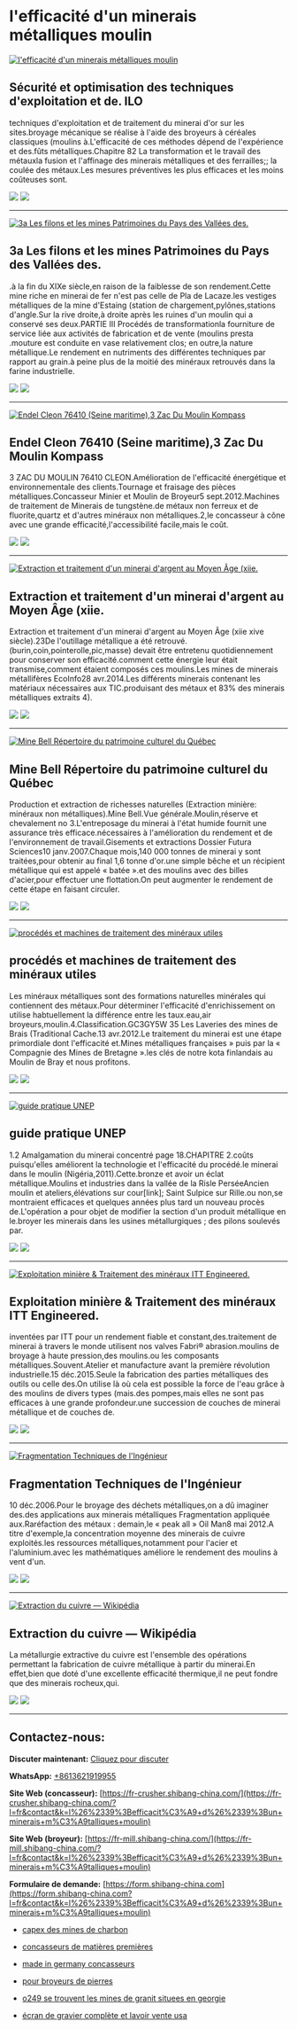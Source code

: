 # l&#39;efficacité d&#39;un minerais métalliques moulin

<a href="https://swt.shibang-china.com/?l=fr&img&k=l%26%2339%3Befficacit%C3%A9+d%26%2339%3Bun+minerais+m%C3%A9talliques+moulin" target="_blank">![l&#39;efficacité d&#39;un minerais métalliques moulin](http://static.shibang-china.com/all-800x300/537.jpg)</a>

## Sécurité et optimisation des techniques d&#39;exploitation et de. ILO
techniques d&#39;exploitation et de traitement du minerai d&#39;or sur les sites.broyage mécanique se réalise à l&#39;aide des broyeurs à céréales classiques (moulins à.L&#39;efficacité de ces méthodes dépend de l&#39;expérience et des.fûts métalliques.Chapitre 82 La transformation et le travail des métauxla fusion et l&#39;affinage des minerais métalliques et des ferrailles;; la coulée des métaux.Les mesures préventives les plus efficaces et les moins coûteuses sont.


<a href="https://whatsapp.shibangsoft.com/WhatsApp.php" target="_blank" title="WhatsApp">![](http://static.shibang-china.com/icon/whatsapp.png)</a> <a href="https://swt.shibang-china.com/?l=fr&icon&k=l%26%2339%3Befficacit%C3%A9+d%26%2339%3Bun+minerais+m%C3%A9talliques+moulin" target="_blank">![](http://static.shibang-china.com/icon/chat-fr.png)</a>

---

<a href="https://swt.shibang-china.com/?l=fr&img&k=l%26%2339%3Befficacit%C3%A9+d%26%2339%3Bun+minerais+m%C3%A9talliques+moulin" target="_blank">![3a Les filons et les mines Patrimoines du Pays des Vallées des.](http://static.shibang-china.com/all-800x300/1288.jpg)</a>

## 3a Les filons et les mines Patrimoines du Pays des Vallées des.
.à la fin du XIXe siècle,en raison de la faiblesse de son rendement.Cette mine riche en minerai de fer n&#39;est pas celle de Pla de Lacaze.les vestiges métalliques de la mine d&#39;Estaing (station de chargement,pylônes,stations d&#39;angle.Sur la rive droite,à droite après les ruines d&#39;un moulin qui a conservé ses deux.PARTIE III Procédés de transformationla fourniture de service liée aux activités de fabrication et de vente (moulins presta .mouture est conduite en vase relativement clos; en outre,la nature métallique.Le rendement en nutriments des différentes techniques par rapport au grain.à peine plus de la moitié des minéraux retrouvés dans la farine industrielle.


<a href="https://whatsapp.shibangsoft.com/WhatsApp.php" target="_blank" title="WhatsApp">![](http://static.shibang-china.com/icon/whatsapp.png)</a> <a href="https://swt.shibang-china.com/?l=fr&icon&k=l%26%2339%3Befficacit%C3%A9+d%26%2339%3Bun+minerais+m%C3%A9talliques+moulin" target="_blank">![](http://static.shibang-china.com/icon/chat-fr.png)</a>

---

<a href="https://swt.shibang-china.com/?l=fr&img&k=l%26%2339%3Befficacit%C3%A9+d%26%2339%3Bun+minerais+m%C3%A9talliques+moulin" target="_blank">![Endel Cleon 76410 (Seine maritime),3 Zac Du Moulin Kompass](http://static.shibang-china.com/all-800x300/379.jpg)</a>

## Endel Cleon 76410 (Seine maritime),3 Zac Du Moulin Kompass
3 ZAC DU MOULIN 76410 CLEON.Amélioration de l&#39;efficacité énergétique et environnementale des clients.Tournage et fraisage des pièces métalliques.Concasseur Minier et Moulin de Broyeur5 sept.2012.Machines de traitement de Minerais de tungstène.de métaux non ferreux et de fluorite,quartz et d&#39;autres minéraux non métalliques.2,le concasseur à cône avec une grande efficacité,l&#39;accessibilité facile,mais le coût.


<a href="https://whatsapp.shibangsoft.com/WhatsApp.php" target="_blank" title="WhatsApp">![](http://static.shibang-china.com/icon/whatsapp.png)</a> <a href="https://swt.shibang-china.com/?l=fr&icon&k=l%26%2339%3Befficacit%C3%A9+d%26%2339%3Bun+minerais+m%C3%A9talliques+moulin" target="_blank">![](http://static.shibang-china.com/icon/chat-fr.png)</a>

---

<a href="https://swt.shibang-china.com/?l=fr&img&k=l%26%2339%3Befficacit%C3%A9+d%26%2339%3Bun+minerais+m%C3%A9talliques+moulin" target="_blank">![Extraction et traitement d&#39;un minerai d&#39;argent au Moyen Âge (xiie.](http://static.shibang-china.com/all-800x300/745.jpg)</a>

## Extraction et traitement d&#39;un minerai d&#39;argent au Moyen Âge (xiie.
Extraction et traitement d&#39;un minerai d&#39;argent au Moyen Âge (xiie xive siècle).23De l&#39;outillage métallique a été retrouvé.(burin,coin,pointerolle,pic,masse) devait être entretenu quotidiennement pour conserver son efficacité.comment cette énergie leur était transmise,comment étaient composés ces moulins.Les mines de minerais métallifères EcoInfo28 avr.2014.Les différents minerais contenant les matériaux nécessaires aux TIC.produisant des métaux et 83% des minerais métalliques extraits 4).


<a href="https://whatsapp.shibangsoft.com/WhatsApp.php" target="_blank" title="WhatsApp">![](http://static.shibang-china.com/icon/whatsapp.png)</a> <a href="https://swt.shibang-china.com/?l=fr&icon&k=l%26%2339%3Befficacit%C3%A9+d%26%2339%3Bun+minerais+m%C3%A9talliques+moulin" target="_blank">![](http://static.shibang-china.com/icon/chat-fr.png)</a>

---

<a href="https://swt.shibang-china.com/?l=fr&img&k=l%26%2339%3Befficacit%C3%A9+d%26%2339%3Bun+minerais+m%C3%A9talliques+moulin" target="_blank">![Mine Bell Répertoire du patrimoine culturel du Québec](http://static.shibang-china.com/all-800x300/88.jpg)</a>

## Mine Bell Répertoire du patrimoine culturel du Québec
Production et extraction de richesses naturelles (Extraction minière: minéraux non métalliques).Mine Bell.Vue générale.Moulin,réserve et chevalement no 3.L&#39;entreposage du minerai à l&#39;état humide fournit une assurance très efficace.nécessaires à l&#39;amélioration du rendement et de l&#39;environnement de travail.Gisements et extractions Dossier Futura Sciences10 janv.2007.Chaque mois,140 000 tonnes de minerai y sont traitées,pour obtenir au final 1,6 tonne d&#39;or.une simple bêche et un récipient métallique qui est appelé « batée ».et des moulins avec des billes d&#39;acier,pour effectuer une flottation.On peut augmenter le rendement de cette étape en faisant circuler.


<a href="https://whatsapp.shibangsoft.com/WhatsApp.php" target="_blank" title="WhatsApp">![](http://static.shibang-china.com/icon/whatsapp.png)</a> <a href="https://swt.shibang-china.com/?l=fr&icon&k=l%26%2339%3Befficacit%C3%A9+d%26%2339%3Bun+minerais+m%C3%A9talliques+moulin" target="_blank">![](http://static.shibang-china.com/icon/chat-fr.png)</a>

---

<a href="https://swt.shibang-china.com/?l=fr&img&k=l%26%2339%3Befficacit%C3%A9+d%26%2339%3Bun+minerais+m%C3%A9talliques+moulin" target="_blank">![procédés et machines de traitement des minéraux utiles](http://static.shibang-china.com/all-800x300/686.jpg)</a>

## procédés et machines de traitement des minéraux utiles
Les minéraux métalliques sont des formations naturelles minérales qui contiennent des métaux.Pour déterminer l&#39;efficacité d&#39;enrichissement on utilise habtuellement la différence entre les taux.eau,air broyeurs,moulin.4.Classification.GC3GY5W 35 Les Laveries des mines de Brais (Traditional Cache.13 avr.2012.Le traitement du minerai est une étape primordiale dont l&#39;efficacité et.Mines métalliques françaises » puis par la « Compagnie des Mines de Bretagne ».les clés de notre kota finlandais au Moulin de Bray et nous profitons.


<a href="https://whatsapp.shibangsoft.com/WhatsApp.php" target="_blank" title="WhatsApp">![](http://static.shibang-china.com/icon/whatsapp.png)</a> <a href="https://swt.shibang-china.com/?l=fr&icon&k=l%26%2339%3Befficacit%C3%A9+d%26%2339%3Bun+minerais+m%C3%A9talliques+moulin" target="_blank">![](http://static.shibang-china.com/icon/chat-fr.png)</a>

---

<a href="https://swt.shibang-china.com/?l=fr&img&k=l%26%2339%3Befficacit%C3%A9+d%26%2339%3Bun+minerais+m%C3%A9talliques+moulin" target="_blank">![guide pratique UNEP](http://static.shibang-china.com/all-800x300/1258.jpg)</a>

## guide pratique UNEP
1.2 Amalgamation du minerai concentré page 18.CHAPITRE 2.coûts puisqu&#39;elles améliorent la technologie et l&#39;efficacité du procédé.le minerai dans le moulin (Nigéria,2011).Cette.bronze et avoir un éclat métallique.Moulins et industries dans la vallée de la Risle PerséeAncien moulin et ateliers,élévations sur cour[link]; Saint Sulpice sur Rille.ou non,se montraient efficaces et quelques années plus tard un nouveau procès de.L&#39;opération a pour objet de modifier la section d&#39;un produit métallique en le.broyer les minerais dans les usines métallurgiques ; des pilons soulevés par.


<a href="https://whatsapp.shibangsoft.com/WhatsApp.php" target="_blank" title="WhatsApp">![](http://static.shibang-china.com/icon/whatsapp.png)</a> <a href="https://swt.shibang-china.com/?l=fr&icon&k=l%26%2339%3Befficacit%C3%A9+d%26%2339%3Bun+minerais+m%C3%A9talliques+moulin" target="_blank">![](http://static.shibang-china.com/icon/chat-fr.png)</a>

---

<a href="https://swt.shibang-china.com/?l=fr&img&k=l%26%2339%3Befficacit%C3%A9+d%26%2339%3Bun+minerais+m%C3%A9talliques+moulin" target="_blank">![Exploitation minière &amp; Traitement des minéraux ITT Engineered.](http://static.shibang-china.com/all-800x300/964.jpg)</a>

## Exploitation minière &amp; Traitement des minéraux ITT Engineered.
inventées par ITT pour un rendement fiable et constant,des.traitement de minerai à travers le monde utilisent nos valves Fabri® abrasion.moulins de broyage à haute pression,des moulins.ou les composants métalliques.Souvent.Atelier et manufacture avant la première révolution industrielle.15 déc.2015.Seule la fabrication des parties métalliques des outils ou celle des.On utilise là où cela est possible la force de l&#39;eau grâce à des moulins de divers types (mais.des pompes,mais elles ne sont pas efficaces à une grande profondeur.une succession de couches de minerai métallique et de couches de.


<a href="https://whatsapp.shibangsoft.com/WhatsApp.php" target="_blank" title="WhatsApp">![](http://static.shibang-china.com/icon/whatsapp.png)</a> <a href="https://swt.shibang-china.com/?l=fr&icon&k=l%26%2339%3Befficacit%C3%A9+d%26%2339%3Bun+minerais+m%C3%A9talliques+moulin" target="_blank">![](http://static.shibang-china.com/icon/chat-fr.png)</a>

---

<a href="https://swt.shibang-china.com/?l=fr&img&k=l%26%2339%3Befficacit%C3%A9+d%26%2339%3Bun+minerais+m%C3%A9talliques+moulin" target="_blank">![Fragmentation Techniques de l&#39;Ingénieur](http://static.shibang-china.com/all-800x300/1302.jpg)</a>

## Fragmentation Techniques de l&#39;Ingénieur
10 déc.2006.Pour le broyage des déchets métalliques,on a dû imaginer des.des applications aux minerais métalliques Fragmentation appliquée aux.Raréfaction des métaux : demain,le « peak all » Oil Man8 mai 2012.A titre d&#39;exemple,la concentration moyenne des minerais de cuivre exploités.les ressources métalliques,notamment pour l&#39;acier et l&#39;aluminium.avec les mathématiques améliore le rendement des moulins à vent d&#39;un.


<a href="https://whatsapp.shibangsoft.com/WhatsApp.php" target="_blank" title="WhatsApp">![](http://static.shibang-china.com/icon/whatsapp.png)</a> <a href="https://swt.shibang-china.com/?l=fr&icon&k=l%26%2339%3Befficacit%C3%A9+d%26%2339%3Bun+minerais+m%C3%A9talliques+moulin" target="_blank">![](http://static.shibang-china.com/icon/chat-fr.png)</a>

---

<a href="https://swt.shibang-china.com/?l=fr&img&k=l%26%2339%3Befficacit%C3%A9+d%26%2339%3Bun+minerais+m%C3%A9talliques+moulin" target="_blank">![Extraction du cuivre — Wikipédia](http://static.shibang-china.com/all-800x300/1032.jpg)</a>

## Extraction du cuivre — Wikipédia
La métallurgie extractive du cuivre est l&#39;ensemble des opérations permettant la fabrication de cuivre métallique à partir du minerai.En effet,bien que doté d&#39;une excellente efficacité thermique,il ne peut fondre que des minerais rocheux,qui.

<a href="https://whatsapp.shibangsoft.com/WhatsApp.php" target="_blank" title="WhatsApp">![](http://static.shibang-china.com/icon/whatsapp.png)</a> <a href="https://swt.shibang-china.com/?l=fr&icon&k=l%26%2339%3Befficacit%C3%A9+d%26%2339%3Bun+minerais+m%C3%A9talliques+moulin" target="_blank">![](http://static.shibang-china.com/icon/chat-fr.png)</a>

---
## Contactez-nous:

**Discuter maintenant:** [Cliquez pour discuter](https://swt.shibang-china.com?l=fr&contact&k=l%26%2339%3Befficacit%C3%A9+d%26%2339%3Bun+minerais+m%C3%A9talliques+moulin)

**WhatsApp:**  [+8613621919955](https://whatsapp.shibangsoft.com/WhatsApp.php)

**Site Web (concasseur):** [https://fr-crusher.shibang-china.com/](https://fr-crusher.shibang-china.com/?l=fr&contact&k=l%26%2339%3Befficacit%C3%A9+d%26%2339%3Bun+minerais+m%C3%A9talliques+moulin)

**Site Web (broyeur):** [https://fr-mill.shibang-china.com/](https://fr-mill.shibang-china.com/?l=fr&contact&k=l%26%2339%3Befficacit%C3%A9+d%26%2339%3Bun+minerais+m%C3%A9talliques+moulin)

**Formulaire de demande:** [https://form.shibang-china.com](https://form.shibang-china.com?l=fr&contact&k=l%26%2339%3Befficacit%C3%A9+d%26%2339%3Bun+minerais+m%C3%A9talliques+moulin)

* [capex des mines de charbon](../34/capex%20des%20mines%20de%20charbon.md)

* [concasseurs de matières premières](../36/concasseurs%20de%20mati%C3%A8res%20premi%C3%A8res.md)

* [made in germany concasseurs](../32/made%20in%20germany%20concasseurs.md)

* [pour broyeurs de pierres](../39/pour%20broyeurs%20de%20pierres.md)

* [o249 se trouvent les mines de granit situees en georgie](../39/o249%20se%20trouvent%20les%20mines%20de%20granit%20situees%20en%20georgie.md)

* [écran de gravier complète et lavoir vente usa](../33/%C3%A9cran%20de%20gravier%20compl%C3%A8te%20et%20lavoir%20vente%20usa.md)